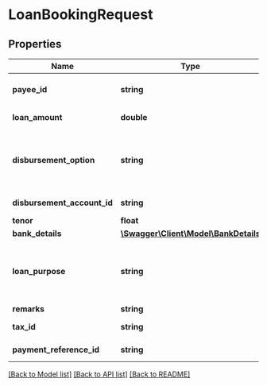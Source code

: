 # LoanBookingRequest

## Properties
Name | Type | Description | Notes
------------ | ------------- | ------------- | -------------
**payee_id** | **string** | Unique identifier associated with the payee.Typically, this is not displayed to the customer. | [optional] 
**loan_amount** | **double** | This field is to indicate the loan amount for booking. | 
**disbursement_option** | **string** | This field indicates the options/mode in which the loan amount will be disbursed. This is a reference data field. Please use /v1/utilities/referenceData/{disbursementOption} resource to get valid value of this field with description. | 
**disbursement_account_id** | **string** | The disbursement account identifier in encrypted format. Applicable only for HK. | [optional] 
**tenor** | **float** | Tenure of loan in months. | 
**bank_details** | [**\Swagger\Client\Model\BankDetails**](BankDetails.md) |  | [optional] 
**loan_purpose** | **string** | This field is to indicate the purpose of loan. This is a reference data field.This is a reference data field. Please use /v1/utilities/referenceData/{loanPurpose} resource to get valid value of this field with description. | [optional] 
**remarks** | **string** | Payment notes. Free text from screen | [optional] 
**tax_id** | **string** | Unique Tax ID of the Customer,INN Taxpayer&#x27;s identification code applicable for Russia | [optional] 
**payment_reference_id** | **string** | Reference number to uniquely identify the payment, applicable for Russia | [optional] 

[[Back to Model list]](../../README.md#documentation-for-models) [[Back to API list]](../../README.md#documentation-for-api-endpoints) [[Back to README]](../../README.md)

